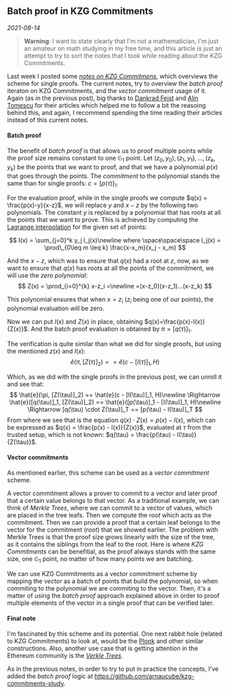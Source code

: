 ## Batch proof in KZG Commitments
*2021-08-14*

> **Warning**: I want to state clearly that I'm not a mathematician, I'm just an amateur on math studying in my free time, and this article is just an attempt to try to sort the notes that I took while reading about the KZG Commitments.

Last week I posted some *[notes on KZG Commitmens](https://arnaucube.com/blog/kzg-commitments.html)*, which overviews the scheme for single proofs. The current notes, try to overview the *batch proof* iteraton on KZG Commitments, and the *vector commitment* usage of it. Again (as in the previous post), big thanks to [Dankrad Feist](https://dankradfeist.de/ethereum/2020/06/16/kate-polynomial-commitments.html) and [Alin Tomescu](https://alinush.github.io/2020/05/06/kzg-polynomial-commitments.html) for their articles which helped me to follow a bit the reasoing behind this, and again, I recommend spending the time reading their articles instead of this current notes.


#### Batch proof
The benefit of *batch proof* is that allows us to proof multiple points while the proof size remains constant to one $\mathbb{G}_1$ point.
Let $(z_0, y_0), (z_1, y_1), ..., (z_k, y_k)$ be the points that we want to proof, and that we have a polynomial $p(x)$ that goes through the points.
The *commitment* to the polynomial stands the same than for single proofs: $c=[p(\tau)]_1$.

For the evaluation proof, while in the single proofs we compute $q(x) = \frac{p(x)-y}{x-z}$, we will replace $y$ and $x-z$ by the following two polynomials.
The constant $y$ is replaced by a polynomial that has roots at all the points that we want to prove. This is achieved by computing the [Lagrange interpolation](https://en.wikipedia.org/wiki/Lagrange_polynomial) for the given set of points:

$$
I(x) = \sum_{j=0}^k y_j l_j(x)\newline
where \space\space\space l_j(x) = \prod\_{0\leq m \leq k} \frac{x-x_m}{x_j - x_m}
$$

And the $x-z$, which was to ensure that $q(x)$ had a root at $z$, now, as we want to ensure that $q(x)$ has roots at all the points of the commitment, we will use the *zero polynomial*:
$$
Z(x) = \prod_{i=0}^{k} x-z_i =\newline
=(x-z_0)(x-z_1)...(x-z_k)
$$

This polynomial ensures that when $x=z_i$ ($z_i$ being one of our points), the polynomial evaluation will be zero.

Now we can put $I(x)$ and $Z(x)$ in place, obtaining $q(x)=\frac{p(x)-I(x)}{Z(x)}$. And the batch proof evaluation is obtained by $\pi=[q(\tau)]_1$.

The verification is quite similar than what we did for single proofs, but using the mentioned $z(x)$ and $I(x)$:
$$
\hat{e}(\pi, [Z(\tau)]_2) == \hat{e}(c - [I(\tau)]_1, H)
$$

Which, as we did with the single proofs in the previous post, we can unroll it and see that:
$$
\hat{e}(\pi, [Z(\tau)]_2) == \hat{e}(c - [I(\tau)]_1, H)\newline
\Rightarrow \hat{e}([q(\tau)]_1, [Z(\tau)]_2) == \hat{e}([p(\tau)]_1 - [I(\tau)]_1, H)\newline
\Rightarrow [q(\tau) \cdot Z(\tau)]_T == [p(\tau) - I(\tau)]_T
$$
From where we see that is the equation $q(x)\cdot Z(x)=p(x)-I(x)$, which can be expressed as $q(x) = \frac{p(x) - I(x)}{Z(x)}$, evaluated at $\tau$ from the trusted setup, which is not known: $q(\tau) = \frac{p(\tau) - I(\tau)}{Z(\tau)}$.

#### Vector commitments
As mentioned earlier, this scheme can be used as a *vector commitment* scheme.

A vector commitment allows a prover to commit to a vector and later proof that a certain value belongs to that vector. As a traditional example, we can think of *Merkle Trees*, where we can commit to a vector of values, which are placed in the tree leafs. Then we compute the *root* which acts as the commitment. Then we can provide a proof that a certain leaf belongs to the vector for the commitment (*root*) that we showed earlier.
The problem with Merkle Trees is that the proof size grows linearly with the size of the tree, as it contains the siblings from the leaf to the root. Here is where *KZG Commitments* can be benefitial, as the proof always stands with the same size, one $\mathbb{G}_1$ point, no matter of how many points we are batching.

We can use KZG Commitments as a vector commitment scheme by mapping the *vector* as a batch of points that build the polynomial, so when commiting to the polynomial we are commiting to the vector. Then, it's a matter of using the *batch proof* approach explained above in order to proof multiple elements of the vector in a single proof that can be verified later.

#### Final note
I'm fascinated by this scheme and its potential. One next rabbit hole (related to KZG Commitments) to look at, would be the [Plonk](https://vitalik.ca/general/2019/09/22/plonk.html) and other similar constructions. Also, another use case that is getting attention in the Ethereum community is the [*Verkle Trees*](https://vitalik.ca/general/2021/06/18/verkle.html).

As in the previous notes, in order to try to put in practice the concepts, I've added the *batch proof* logic at https://github.com/arnaucube/kzg-commitments-study.
